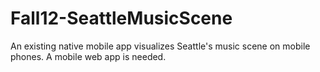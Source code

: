 Fall12-SeattleMusicScene
========================

An existing native mobile app visualizes Seattle's music scene on mobile phones. A mobile web app is needed.